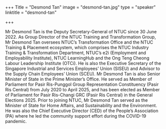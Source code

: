 +++
Title = "Desmond Tan"
image = "desmond-tan.jpg"
type = "speaker"
linktitle = "desmond-tan"

+++

Mr Desmond Tan is the Deputy Secretary-General of NTUC since 30 June 2022.
As Group Director of the NTUC Training and Transformation Group, Mr Desmond Tan
oversees NTUC’s Transformation Office and the NTUC Training & Placement
ecosystem, which comprises the NTUC Industry Training & Transformation
Department, NTUC’s e2i (Employment and Employability Institute), NTUC
LearningHub and the Ong Teng Cheong Labour Leadership Institute (OTCi). He is also
the Executive Secretary of the Singapore Industrial and Services Employees' Union
(SISEU) and Advisor to the Supply Chain Employees’ Union (SCEU).
Mr Desmond Tan is also Senior Minister of State in the Prime Minister’s Office. He
served as Member of Parliament for Pasir Ris-Punggol Group Representation
Constituency (Pasir Ris Central) from July 2020 to April 2025, and has been elected
as Member of Parliament for Pasir Ris-Changi GRC (Pasir Ris Central) in the General
Elections 2025.
Prior to joining NTUC, Mr Desmond Tan served as the Minister of State for Home
Affairs, and Sustainability and the Environment. He was also the Chief Executive
Director (CED) of the People’s Association (PA) where he led the community support
effort during the COVID-19 pandemic.